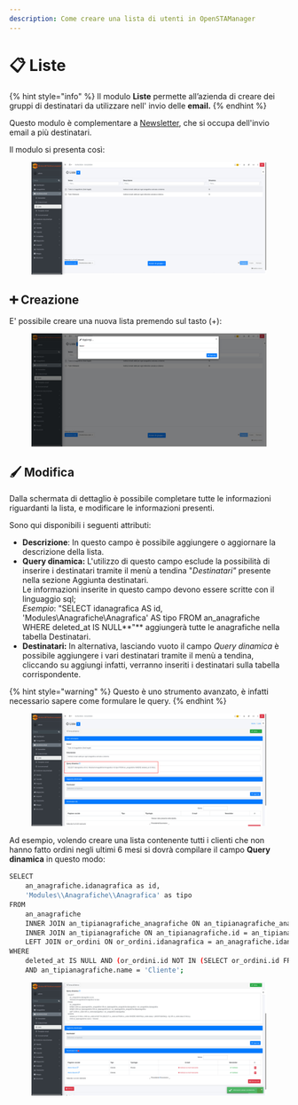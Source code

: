 ```yaml
---
description: Come creare una lista di utenti in OpenSTAManager
---
```


# 📋 Liste

{% hint style="info" %}
Il modulo **Liste** permette all’azienda di creare dei gruppi di destinatari da utilizzare nell' invio delle **email.**
{% endhint %}

Questo modulo è complementare a [Newsletter](newsletter.md), che si occupa dell'invio email a più destinatari.

Il modulo si presenta così:

<figure><img src="../../../.gitbook/assets/immagine (106).png" alt=""><figcaption></figcaption></figure>

## ➕ Creazione

E' possibile creare una nuova lista premendo sul tasto (+):

<figure><img src="../../../.gitbook/assets/immagine (107).png" alt=""><figcaption></figcaption></figure>

## 🖌️ Modifica

Dalla schermata di dettaglio è possibile completare tutte le informazioni riguardanti la lista, e modificare le informazioni presenti.

Sono qui disponibili i seguenti attributi:

* **Descrizione**: In questo campo è possibile aggiungere o aggiornare la descrizione della lista.
* **Query dinamica:** L'utilizzo di questo campo esclude la possibilità di inserire i destinatari tramite il menù a tendina "_Destinatari"_ presente nella sezione Aggiunta destinatari.\
  Le informazioni inserite in questo campo devono essere scritte con il linguaggio sql;\
  _Esempio_: "SELECT idanagrafica AS id, 'Modules\Anagrafiche\Anagrafica' AS tipo FROM an\_anagrafiche WHERE deleted\_at IS NULL**"** aggiungerà tutte le anagrafiche nella tabella Destinatari.
* **Destinatari:** In alternativa, lasciando vuoto il campo _Query dinamica_ è possibile aggiungere i vari destinatari tramite il menù a tendina, cliccando su aggiungi infatti, verranno inseriti i destinatari sulla tabella corrispondente.

{% hint style="warning" %}
Questo è uno strumento avanzato, è infatti necessario sapere come formulare le query.
{% endhint %}

<figure><img src="../../../.gitbook/assets/immagine (108).png" alt=""><figcaption></figcaption></figure>

Ad esempio, volendo creare una lista contenente tutti i clienti che non hanno fatto ordini negli ultimi 6 mesi si dovrà compilare il campo **Query dinamica** in questo modo:

```bash
SELECT
    an_anagrafiche.idanagrafica as id,
    'Modules\\Anagrafiche\\Anagrafica' as tipo
FROM
    an_anagrafiche
    INNER JOIN an_tipianagrafiche_anagrafiche ON an_tipianagrafiche_anagrafiche.idanagrafica = an_anagrafiche.idanagrafica
    INNER JOIN an_tipianagrafiche ON an_tipianagrafiche.id = an_tipianagrafiche_anagrafiche.idtipoanagrafica
    LEFT JOIN or_ordini ON or_ordini.idanagrafica = an_anagrafiche.idanagrafica
WHERE
    deleted_at IS NULL AND (or_ordini.id NOT IN (SELECT or_ordini.id FROM or_ordini WHERE MONTH(or_ordini.data) > (MONTH(NOW()) - 6)) OR or_ordini.data IS NULL)
    AND an_tipianagrafiche.name = 'Cliente';
```

<figure><img src="../../../.gitbook/assets/immagine (51).png" alt=""><figcaption></figcaption></figure>

